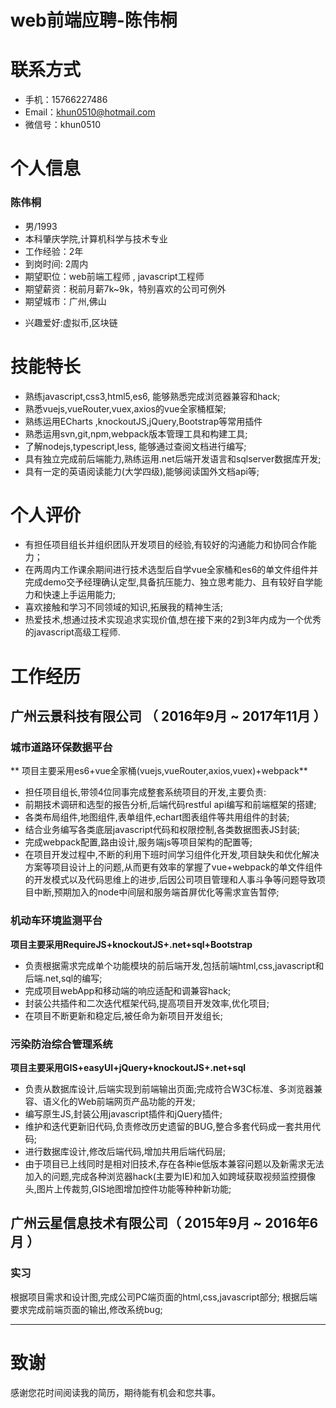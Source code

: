 # web前端应聘-陈伟桐


# 联系方式
- 手机：15766227486
- Email：khun0510@hotmail.com
- 微信号：khun0510
# 个人信息
### 陈伟桐
 - 男/1993 
 - 本科肇庆学院,计算机科学与技术专业 
 - 工作经验：2年
 - 到岗时间:  2周内
 - 期望职位：web前端工程师 , javascript工程师
 - 期望薪资：税前月薪7k~9k，特别喜欢的公司可例外
 - 期望城市：广州,佛山
*  兴趣爱好:虚拟币,区块链
# 技能特长
* 熟练javascript,css3,html5,es6, 能够熟悉完成浏览器兼容和hack;
* 熟悉vuejs,vueRouter,vuex,axios的vue全家桶框架;
* 熟练运用ECharts ,knockoutJS,jQuery,Bootstrap等常用插件
* 熟悉运用svn,git,npm,webpack版本管理工具和构建工具;
* 了解nodejs,typescript,less, 能够通过查阅文档进行编写;
* 具有独立完成前后端能力,熟练运用.net后端开发语言和sqlserver数据库开发;
* 具有一定的英语阅读能力(大学四级),能够阅读国外文档api等;
# 个人评价
* 有担任项目组长并组织团队开发项目的经验,有较好的沟通能力和协同合作能力；
* 在两周内工作课余期间进行技术选型后自学vue全家桶和es6的单文件组件并完成demo交予经理确认定型,具备抗压能力、独立思考能力、且有较好自学能力和快速上手运用能力;
* 喜欢接触和学习不同领域的知识,拓展我的精神生活;
* 热爱技术,想通过技术实现追求实现价值,想在接下来的2到3年内成为一个优秀的javascript高级工程师.
# 工作经历
## 广州云景科技有限公司 （ 2016年9月 ~ 2017年11月 ）
### 城市道路环保数据平台
** 项目主要采用es6+vue全家桶(vuejs,vueRouter,axios,vuex)+webpack**
* 担任项目组长,带领4位同事完成整套系统项目的开发,主要负责:
* 前期技术调研和选型的报告分析,后端代码restful api编写和前端框架的搭建;
* 各类布局组件,地图组件,表单组件,echart图表组件等共用组件的封装;
* 结合业务编写各类底层javascript代码和权限控制,各类数据图表JS封装;
* 完成webpack配置,路由设计,服务端js等项目架构的配置等;
* 在项目开发过程中,不断的利用下班时间学习组件化开发,项目缺失和优化解决方案等项目设计上的问题,从而更有效率的掌握了vue+webpack的单文件组件的开发模式以及代码思维上的进步,后因公司项目管理和人事斗争等问题导致项目中断,预期加入的node中间层和服务端首屏优化等需求宣告暂停;
### 机动车环境监测平台
**项目主要采用RequireJS+knockoutJS+.net+sql+Bootstrap**
* 负责根据需求完成单个功能模块的前后端开发,包括前端html,css,javascript和后端.net,sql的编写;  
* 完成项目webApp和移动端的响应适配和调兼容hack;
* 封装公共插件和二次迭代框架代码,提高项目开发效率,优化项目;
* 在项目不断更新和稳定后,被任命为新项目开发组长;
### 污染防治综合管理系统
**项目主要采用GIS+easyUI+jQuery+knockoutJS+.net+sql**

* 负责从数据库设计,后端实现到前端输出页面;完成符合W3C标准、多浏览器兼容、语义化的Web前端网页产品功能的开发;
* 编写原生JS,封装公用javascript插件和jQuery插件;
* 维护和迭代更新旧代码,负责修改历史遗留的BUG,整合多套代码成一套共用代码;
* 进行数据库设计,修改后端代码,增加共用后端代码层;
* 由于项目已上线同时是相对旧技术,存在各种ie低版本兼容问题以及新需求无法加入的问题,完成各种浏览器hack(主要为IE)和加入如跨域获取视频监控摄像头,图片上传裁剪,GIS地图增加控件功能等种种新功能;
## 广州云星信息技术有限公司（ 2015年9月 ~ 2016年6月 ）
### 实习
根据项目需求和设计图,完成公司PC端页面的html,css,javascript部分;
根据后端要求完成前端页面的输出,修改系统bug;

---      
# 致谢
感谢您花时间阅读我的简历，期待能有机会和您共事。
      


      

